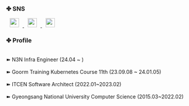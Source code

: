 
### ✤ SNS
<div align="left">
	<a href="https://lordofkangs.tistory.com/">
	    <img 
		src="http://img.shields.io/badge/-Tistory-orange?style=flat&logo=Tistory&link=https://lordofkangs.tistory.com/"
		style="height : 25px; margin-left : 10px; margin-right : 10px;  "/>
	</a>
	<a href="https://www.instagram.com/book_mingu/">
	    <img 
		src="http://img.shields.io/badge/-Instagram-white?style=flat&logo=Instagram&link=https://instagram.com/book_mingu/"
		style="height : 25px; margin-left : 10px; margin-right : 10px;"/>
	</a>
	<a href="https://blog.naver.com/lordofkangs">
	    <img 
		src="http://img.shields.io/badge/-NaverBlog-white?style=flat&logo=Naver&link=https://blog.naver.com/lordofkangs"
		style="height : 25px; margin-left : 10px; margin-right : 10px;"/>
	</a>
	<br/>
</div>

### ✤ Profile
<p align="left">
	<br> ➽ N3N Infra Engineer (24.04 ~ ) </br>
	<br> ➽ Goorm Training Kubernetes Course 11th (23.09.08 ~ 24.01.05) </br>
 	<br> ➽ ITCEN Software Architect (2022.01~2023.02)</br>
  	<br> ➽ Gyeongsang National University Computer Science (2015.03~2022.02)</br>
	<br/>
</p>


<!--
**mgKang3646/mgkang3646** is a ✨ _special_ ✨ repository because its `README.md` (this file) appears on your GitHub profile.

Here are some ideas to get you started:

- 🔭 I’m currently working on ...
- 🌱 I’m currently learning ...
- 👯 I’m looking to collaborate on ...
- 🤔 I’m looking for help with ...
- 💬 Ask me about ...
- 📫 How to reach me: ...
- 😄 Pronouns: ...
- ⚡ Fun fact: ...
-->
